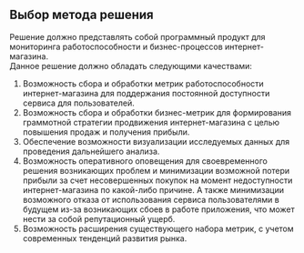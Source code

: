 ## Выбор метода решения

Решение должно представлять собой программный продукт для мониторинга работоспособности и бизнес-процессов интернет-магазина.  
Данное решение должно обладать следующими качествами:
1. Возможность сбора и обработки метрик работоспособности интернет-магазина для поддержания постоянной доступности сервиса для пользователей.
2. Возможность сбора и обработки бизнес-метрик для формирования граммотной стратегии продвижения интернет-магазина с целью повышения продаж и получения прибыли.
3. Обеспечение возможности визуализации исследуемых данных для проведения дальнейшего анализа.
4. Возможность оперативного оповещения для своевременного решения возникающих проблем и минимизации возможной потери прибыли за счет несовершенных покупок на момент недоступности интернет-магазина по какой-либо причине. А также минимизации возможного отказа от использования сервиса пользователями в будущем из-за возникающих сбоев в работе приложения, что может нести за собой репутационный ущерб.
5. Возможность расширения существующего набора метрик, с учетом современных тенденций развития рынка.
